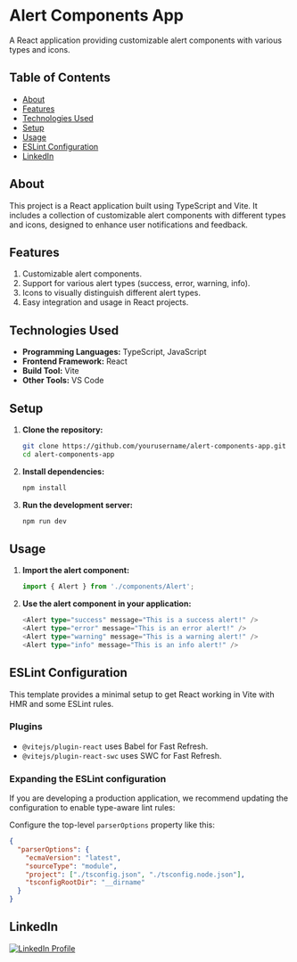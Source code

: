 <!-- Project Name -->
<h1>Alert Components App</h1>
<p>A React application providing customizable alert components with various types and icons.</p>

<!-- Table of Contents -->
## Table of Contents
- [About](#about)
- [Features](#features)
- [Technologies Used](#technologies-used)
- [Setup](#setup)
- [Usage](#usage)
- [ESLint Configuration](#eslint-configuration)
- [LinkedIn](#linkedIn)





<!-- About Section -->
## About
<p>
  This project is a React application built using TypeScript and Vite. It includes a collection of customizable alert components with different types and icons, designed to enhance user notifications and feedback.
</p>

<!-- Features Section -->
## Features
<ol>
  <li>Customizable alert components.</li>
  <li>Support for various alert types (success, error, warning, info).</li>
  <li>Icons to visually distinguish different alert types.</li>
  <li>Easy integration and usage in React projects.</li>
</ol>

<!-- Technologies Used Section -->
## Technologies Used
- **Programming Languages:** TypeScript, JavaScript
- **Frontend Framework:** React
- **Build Tool:** Vite
- **Other Tools:** VS Code

<!-- Setup Section -->
## Setup
1. **Clone the repository:**
    ```sh
    git clone https://github.com/yourusername/alert-components-app.git
    cd alert-components-app
    ```
2. **Install dependencies:**
    ```sh
    npm install
    ```
3. **Run the development server:**
    ```sh
    npm run dev
    ```

<!-- Usage Section -->
## Usage
1. **Import the alert component:**
    ```typescript
    import { Alert } from './components/Alert';
    ```
2. **Use the alert component in your application:**
    ```typescript
    <Alert type="success" message="This is a success alert!" />
    <Alert type="error" message="This is an error alert!" />
    <Alert type="warning" message="This is a warning alert!" />
    <Alert type="info" message="This is an info alert!" />
    ```

<!-- ESLint Configuration Section -->
## ESLint Configuration
This template provides a minimal setup to get React working in Vite with HMR and some ESLint rules.

### Plugins
- `@vitejs/plugin-react` uses Babel for Fast Refresh.
- `@vitejs/plugin-react-swc` uses SWC for Fast Refresh.

### Expanding the ESLint configuration
If you are developing a production application, we recommend updating the configuration to enable type-aware lint rules:

Configure the top-level `parserOptions` property like this:
```json
{
  "parserOptions": {
    "ecmaVersion": "latest",
    "sourceType": "module",
    "project": ["./tsconfig.json", "./tsconfig.node.json"],
    "tsconfigRootDir": "__dirname"
  }
}


```
<!-- LinkedIn Section -->
## LinkedIn
<!-- LinkedIn Profile Button -->
<p>
  <a href="https://www.linkedin.com/in/mohamed-mos-aad/">
    <img src="https://img.shields.io/badge/LinkedIn-Profile-blue?style=for-the-badge&logo=linkedin" alt="LinkedIn Profile">
  </a>
</p>

